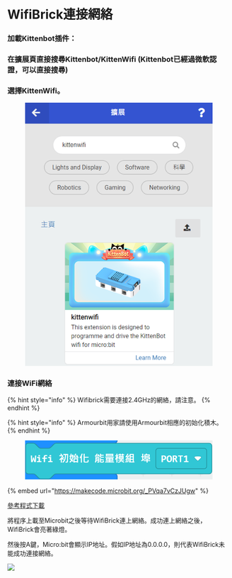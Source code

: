 # WifiBrick連接網絡

### 加載Kittenbot插件：

### 在擴展頁直接搜尋Kittenbot/KittenWifi (Kittenbot已經過微軟認證，可以直接搜尋)

### 選擇KittenWifi。

<figure><img src="../../.gitbook/assets/image (8) (1).png" alt=""><figcaption></figcaption></figure>

### 連接WiFi網絡

{% hint style="info" %}
Wifibrick需要連接2.4GHz的網絡，請注意。
{% endhint %}

{% hint style="info" %}
Armourbit用家請使用Armourbit相應的初始化積木。
{% endhint %}

<figure><img src="../../.gitbook/assets/image (1) (1) (1) (1) (1) (1) (1) (1) (1).png" alt=""><figcaption></figcaption></figure>

{% embed url="https://makecode.microbit.org/_PVqa7vCzJUgw" %}

[參考程式下載](https://makecode.microbit.org/_fgDhzoXbM8zh)

將程序上載至Microbit之後等待WifiBrick連上網絡。成功連上網絡之後，WifiBrick會亮著綠燈。

然後按A鍵，Micro:bit會顯示IP地址。假如IP地址為0.0.0.0，則代表WifiBrick未能成功連接網絡。

![](https://kittenbothk.readthedocs.io/en/latest/_images/update31.gif)

